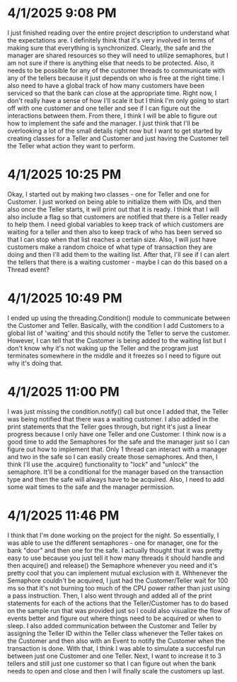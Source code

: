 # 4/1/2025 9:08 PM
I just finished reading over the entire project description to understand what the expectations are. I definitely think that it's very involved in terms of making sure that everything is synchronized. Clearly, the safe and the manager are shared resources so they will need to utilize semaphores, but I am not sure if there is anything else that needs to be protected. Also, it needs to be possible for any of the customer threads to communicate with any of the tellers because it just depends on who is free at the right time. I also need to have a global track of how many customers have been serviced so that the bank can close at the appropriate time. Right now, I don't really have a sense of how I'll scale it but I think I'm only going to start off with one customer and one teller and see if I can figure out the interactions between them. From there, I think I will be able to figure out how to implement the safe and the manager. I just think that I'll be overlooking a lot of the small details right now but I want to get started by creating classes for a Teller and Customer and just having the Customer tell the Teller what action they want to perform.

# 4/1/2025 10:25 PM
Okay, I started out by making two classes - one for Teller and one for Customer. I just worked on being able to initialize them with IDs, and then also once the Teller starts, it will print out that it is ready. I think that I will also include a flag so that customers are notified that there is a Teller ready to help them. I need global variables to keep track of which customers are waiting for a teller and then also to keep track of who has been served so that I can stop when that list reaches a certain size. Also, I will just have customers make a random choice of what type of transaction they are doing and then I'll add them to the waiting list. After that, I'll see if I can alert the tellers that there is a waiting customer - maybe I can do this based on a Thread event?

# 4/1/2025 10:49 PM
I ended up using the threading.Condition() module to communicate between the Customer and Teller. Basically, with the condition I add Customers to a global list of 'waiting' and this should notify the Teller to serve the customer. However, I can tell that the Customer is being added to the waiting list but I don't know why it's not waking up the Teller and the program just terminates somewhere in the middle and it freezes so I need to figure out why it's doing that.

# 4/1/2025 11:00 PM
I was just missing the condition.notify() call but once I added that, the Teller was being notified that there was a waiting customer. I also added in the print statements that the Teller goes through, but right it's just a linear progress because I only have one Teller and one Customer. I think now is a good time to add the Semaphores for the safe and the manager just so I can figure out how to implement that. Only 1 thread can interact with a manager and two in the safe so I can easily create those semaphores. And then, I think I'll use the .acquire() functionality to "lock" and "unlock" the semaphore. It'll be a conditional for the manager based on the transaction type and then the safe will always have to be acquired. Also, I need to add some wait times to the safe and the manager permission.

# 4/1/2025 11:46 PM
I think that I'm done working on the project for the night. So essentially, I was able to use the different semaphores - one for manager, one for the bank "door" and then one for the safe. I actually thought that it was pretty easy to use because you just tell it how many threads it should handle and then acquire() and release() the Semaphore whenever you need and it's pretty cool that you can implement mutual exclusion with it. Whhenever the Semaphore couldn't be acquired, I just had the Customer/Teller wait for 100 ms so that it's not burning too much of the CPU power rather than just using a pass instruction. Then, I also went through and added all of the print statements for each of the actions that the Teller/Customer has to do based on the sample run that was provided just so I could also visualize the flow of events better and figure out where things need to be acquired or when to sleep. I also added communication between the Customer and Teller by assigning the Teller ID within the Teller class whenever the Teller takes on the Customer and then also with an Event to notify the Customer when the transaction is done. With that, I think I was able to simulate a succesful run between just one Customer and one Teller. Next, I want to increase it to 3 tellers and still just one customer so that I can figure out when the bank needs to open and close and then I will finally scale the customers up last. 